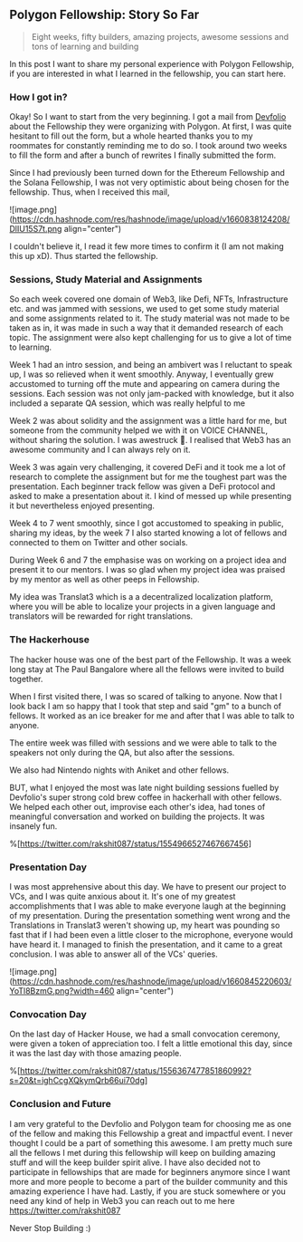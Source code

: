 ## Polygon Fellowship: Story So Far

> Eight weeks, fifty builders, amazing projects, awesome sessions and tons of learning and building 

In this post I want to share my personal experience with Polygon Fellowship, if you are interested in what I learned in the fellowship, you can start here.

### How I got in?
Okay! So I want to start from the very beginning. I got a mail from [Devfolio](https://devfolio.co/) about the Fellowship they were organizing with Polygon. At first, I was quite hesitant to fill out the form, but a whole hearted thanks you to my roommates for constantly reminding me to do so. I took around two weeks to fill the form and after a bunch of rewrites I finally submitted the form. 

Since I had previously been turned down for the Ethereum Fellowship and the Solana Fellowship, I was not very optimistic about being chosen for the fellowship. Thus, when I received this mail,

![image.png](https://cdn.hashnode.com/res/hashnode/image/upload/v1660838124208/DlIU15S7t.png align="center")

I couldn't believe it, I read it few more times to confirm it (I am not making this up xD). Thus started the fellowship. 

### Sessions, Study Material and Assignments

So each week covered one domain of Web3, like Defi, NFTs, Infrastructure etc. and was jammed with sessions, we used to get some study material and some assignments related to it. The study material was not made to be taken as in, it was made in such a way that it demanded research of each topic. The assignment were also kept challenging for us to give a lot of time to learning.

Week 1 had an intro session, and being an ambivert was I reluctant to speak up, I was so relieved when it went smoothly. Anyway, I eventually grew accustomed to turning off the mute and appearing on camera during the sessions. Each session was not only jam-packed with knowledge, but it also included a separate QA session, which was really helpful to me

Week 2 was about solidity and the assignment was a little hard for me, but someone from the community helped we with it on VOICE CHANNEL, without sharing the solution. I was awestruck 💜. I realised that Web3 has an awesome community and I can always rely on it.

Week 3 was again very challenging, it covered DeFi and it took me a lot of research to complete the assignment but for me the toughest part was the presentation. Each beginner track fellow was given a DeFi protocol and asked to make a presentation about it. I kind of messed up while presenting it but nevertheless enjoyed presenting.

Week 4 to 7 went smoothly, since I got accustomed to speaking in public, sharing my ideas, by the week 7 I also started knowing a lot of fellows and connected to them on Twitter and other socials.

During Week 6 and 7 the emphasise was on working on a project idea and present it to our mentors. I was so glad when my project idea was praised by my mentor as well as other peeps in Fellowship. 

My idea was Translat3 which is a a decentralized localization platform, where you will be able to localize your projects in a given language and translators will be rewarded for right translations.

### The Hackerhouse

The hacker house was one of the best part of the Fellowship. It was a week long stay at The Paul Bangalore where all the fellows were invited to build together.

When I first visited there, I was so scared of talking to anyone. Now that I look back I am so happy that I took that step and said "gm" to a bunch of fellows. It worked as an ice breaker for me and after that I was able to talk to anyone.

The entire week was filled with sessions and we were able to talk to the speakers not only during the QA, but also after the sessions.

We also had Nintendo nights with Aniket and other fellows.

BUT, what I enjoyed the most was late night building sessions fuelled by Devfolio's super strong cold brew coffee in hackerhall with other fellows. We helped each other out, improvise each other's idea, had tones of meaningful conversation and worked on building the projects. It was insanely fun.

%[https://twitter.com/rakshit087/status/1554966527467667456]

### Presentation Day

I was most apprehensive about this day. We have to present our project to VCs, and I was quite anxious about it. It's one of my greatest accomplishments that I was able to make everyone laugh at the beginning of my presentation. During the presentation something went wrong and the Translations in Translat3 weren't showing up, my heart was pounding so fast that if I had been even a little closer to the microphone, everyone would have heard it. I managed to finish the presentation, and it came to a great conclusion. I was able to answer all of the VCs' queries.

![image.png](https://cdn.hashnode.com/res/hashnode/image/upload/v1660845220603/YoTl8BzmG.png?width=460 align="center")

### Convocation Day

On the last day of Hacker House, we had a small convocation ceremony, were given a token of appreciation too. I felt a little emotional this day, since it was the last day with those amazing people.

%[https://twitter.com/rakshit087/status/1556367477851860992?s=20&t=ighCcgXQkymQrb66ui70dg]

### Conclusion and Future

I am very grateful to the Devfolio and Polygon team for choosing me as one of the fellow and making this Fellowship a great and impactful event. I never thought I could be a part of something this awesome. 
I am pretty much sure all the fellows I met during this fellowship will keep on building amazing stuff and will the keep builder spirit alive.
I have also decided not to participate in fellowships that are made for beginners anymore since I want more and more people to become a part of the builder community and this amazing experience I have had. 
Lastly, if you are stuck somewhere or you need any kind of help in Web3 you can reach out to me here https://twitter.com/rakshit087

Never Stop Building :)